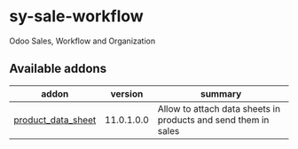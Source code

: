# sy-sale-workflow
Odoo Sales, Workflow and Organization

[//]: # (addons)

Available addons
----------------
addon | version | summary
--- | --- | ---
[product_data_sheet](product_data_sheet/) | 11.0.1.0.0 | Allow to attach data sheets in products and send them in sales

[//]: # (end addons)
